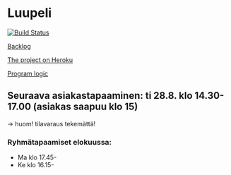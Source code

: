 # Luupeli
[![Build 
Status](https://travis-ci.org/luupeli/luupeli.svg?branch=master)](https://travis-ci.org/luupeli/luupeli)

[Backlog](https://docs.google.com/spreadsheets/d/1b66WPYF05FefrFPH069sPz5Ew2VdkUd1fpNZGQjryEQ/edit?usp=sharing)

[The project on Heroku](http://luupeli.herokuapp.com/)

[Program logic](logic.md)

## Seuraava asiakastapaaminen: ti 28.8. klo 14.30-17.00 (asiakas saapuu klo 15)
-> huom! tilavaraus tekemättä!

### Ryhmätapaamiset elokuussa:
* Ma klo 17.45-
* Ke klo 16.15-


